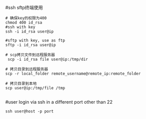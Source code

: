#ssh sftp终端使用
```
# 确保key的权限为400
chmod 400 id_rsa
#ssh with key
ssh -i id_rsa user@ip

#sftp with key, use as ftp
sftp -i id_rsa user@ip

# scp拷贝文件到远程服务器
 scp -i id_rsa file user@ip:/tmp/dir

# 拷贝目录到远程服务器
scp -r local_folder remote_username@remote_ip:remote_folder

# 拷贝目录到本地
scp user@ip:/tmp/file /tmp


```
#user login via ssh in a different port other than 22
```
ssh user@host -p port
```
